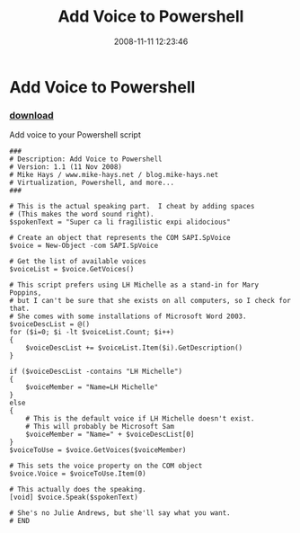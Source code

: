 ﻿---
pid:            667
parent:         0
children:       
poster:         Mike Hays
title:          Add Voice to Powershell
date:           2008-11-11 12:23:46
description:    Add voice to your Powershell script
format:         posh
---

# Add Voice to Powershell

### [download](667.ps1)  

Add voice to your Powershell script

```posh
###
# Description: Add Voice to Powershell
# Version: 1.1 (11 Nov 2008)
# Mike Hays / www.mike-hays.net / blog.mike-hays.net
# Virtualization, Powershell, and more...
###

# This is the actual speaking part.  I cheat by adding spaces
# (This makes the word sound right).
$spokenText = "Super ca li fragilistic expi alidocious"

# Create an object that represents the COM SAPI.SpVoice
$voice = New-Object -com SAPI.SpVoice

# Get the list of available voices
$voiceList = $voice.GetVoices()

# This script prefers using LH Michelle as a stand-in for Mary Poppins,
# but I can't be sure that she exists on all computers, so I check for that.
# She comes with some installations of Microsoft Word 2003.
$voiceDescList = @()
for ($i=0; $i -lt $voiceList.Count; $i++)
{
    $voiceDescList += $voiceList.Item($i).GetDescription()
}

if ($voiceDescList -contains "LH Michelle")
{
    $voiceMember = "Name=LH Michelle"
}
else
{
    # This is the default voice if LH Michelle doesn't exist.
    # This will probably be Microsoft Sam
    $voiceMember = "Name=" + $voiceDescList[0]
}
$voiceToUse = $voice.GetVoices($voiceMember)

# This sets the voice property on the COM object
$voice.Voice = $voiceToUse.Item(0)

# This actually does the speaking.
[void] $voice.Speak($spokenText)

# She's no Julie Andrews, but she'll say what you want.
# END
```
